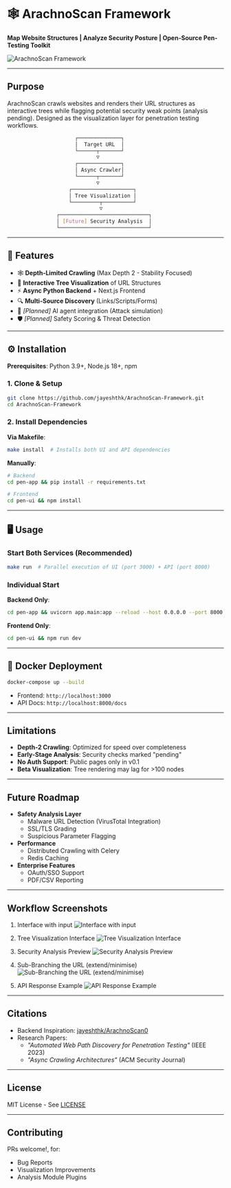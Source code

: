 # 🕸️ ArachnoScan Framework

**Map Website Structures | Analyze Security Posture | Open-Source Pen-Testing Toolkit**

![ArachnoScan Framework](./images/arachnoscan.png)

---

## Purpose

ArachnoScan crawls websites and renders their URL structures as interactive trees while flagging potential security weak points (analysis pending). Designed as the visualization layer for penetration testing workflows.

```bash
                      ┌──────────────┐
                      │  Target URL  │
                      └──────┬───────┘
                             ▽
                      ┌──────────────┐
                      │ Async Crawler│
                      └──────┬───────┘
                             ▽
                    ┌────────────────────┐
                    │ Tree Visualization │
                    └─────────┬──────────┘
                              ▽
                ┌─────────────────────────────┐
                │ [Future] Security Analysis  │
                └─────────────────────────────┘
```

---

## 🚀 Features

- 🕸️ **Depth-Limited Crawling** (Max Depth 2 - Stability Focused)
- 🌳 **Interactive Tree Visualization** of URL Structures
- ⚡ **Async Python Backend** + Next.js Frontend
- 🔍 **Multi-Source Discovery** (Links/Scripts/Forms)
- 🤖 _[Planned]_ AI agent integration (Attack simulation)
- 🛡️ _[Planned]_ Safety Scoring & Threat Detection

---

## ⚙️ Installation

**Prerequisites**: Python 3.9+, Node.js 18+, npm

### 1. Clone & Setup

```bash
git clone https://github.com/jayeshthk/ArachnoScan-Framework.git
cd ArachnoScan-Framework
```

### 2. Install Dependencies

**Via Makefile**:

```bash
make install  # Installs both UI and API dependencies
```

**Manually**:

```bash
# Backend
cd pen-app && pip install -r requirements.txt

# Frontend
cd pen-ui && npm install
```

---

## 🖥️ Usage

### Start Both Services (Recommended)

```bash
make run  # Parallel execution of UI (port 3000) + API (port 8000)
```

### Individual Start

**Backend Only**:

```bash
cd pen-app && uvicorn app.main:app --reload --host 0.0.0.0 --port 8000
```

**Frontend Only**:

```bash
cd pen-ui && npm run dev
```

---

## 🐳 Docker Deployment

```bash
docker-compose up --build
```

- Frontend: `http://localhost:3000`
- API Docs: `http://localhost:8000/docs`

---

## Limitations

- **Depth-2 Crawling**: Optimized for speed over completeness
- **Early-Stage Analysis**: Security checks marked "pending"
- **No Auth Support**: Public pages only in v0.1
- **Beta Visualization**: Tree rendering may lag for >100 nodes

---

## Future Roadmap

- **Safety Analysis Layer**
  - Malware URL Detection (VirusTotal Integration)
  - SSL/TLS Grading
  - Suspicious Parameter Flagging
- **Performance**
  - Distributed Crawling with Celery
  - Redis Caching
- **Enterprise Features**
  - OAuth/SSO Support
  - PDF/CSV Reporting

---

## Workflow Screenshots

1. Interface with input
   ![Interface with input ](./images/ps1.png)

2. Tree Visualization Interface
   ![Tree Visualization Interface](./images/ps2.png)

3. Security Analysis Preview
   ![Security Analysis Preview](./images/ps3.png)

4. Sub-Branching the URL (extend/minimise)
   ![Sub-Branching the URL (extend/minimise)](./images/ps4.png)

5. API Response Example
   ![API Response Example](./images/ps5.png)

---

## Citations

- Backend Inspiration: [jayeshthk/ArachnoScan0](https://github.com/jayeshthk/ArachnoScan0)
- Research Papers:
  - _"Automated Web Path Discovery for Penetration Testing"_ (IEEE 2023)
  - _"Async Crawling Architectures"_ (ACM Security Journal)

---

## License

MIT License - See [LICENSE](./LICENSE)

---

## Contributing

PRs welcome!, for:

- Bug Reports
- Visualization Improvements
- Analysis Module Plugins
